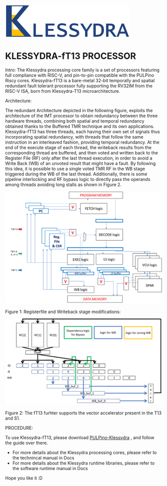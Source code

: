 <img src="/pics/Klessydra_Logo.png" width="400">

# KLESSYDRA-fT13 PROCESSOR

Intro: The Klessydra processing core family is a set of processors featuring full compliance with RISC-V, and pin-to-pin compatible with the PULPino Riscy cores. Klessydra-fT13 is a bare-metal 32-bit temporally and spatial redundant fault tolerant processor fully supporting the RV32IM from the RISC-V ISA, born from Klessydra-T13 microarchitecture. 

Architecture:

The redundant Architecture depicted in the following figure, exploits the architecture of the IMT processor to obtain redundancy between the three hardware threads, combining both spatial and temporal redundancy obtained thanks to the Buffered TMR technique and its own applications. Klessydra-fT13 has three threads, each having their own set of signals thus incorporating spatial redundancy, with threads that follow the same instruction in an interleaved fashion, providing temporal redundancy. At the end of the execute stage of each thread, the writeback results from the corresponding thread are buffered, and then voted and written back to the Register File (RF) only after the last thread execution, in order to avoid a Write Back (WB) of an unvoted result that might have a fault. By following this idea, it is possible to use a single voted TMR RF in the WB stage triggered during the WB of the last thread. Additionally, there is some pipeline interlocking and RF bypass logic to directly pass the operands among threads avoiding long stalls as shown in Figure 2.

<p align="center">
<img src="/pics/Klessydra-fT13_microarchitecture.png" width="800">
</p> 

Figure 1:
Registerfile and Writeback stage modifications:

<p align="center">
<img src="/pics/Klessydra-fT13_regfile_wb_modifications.png" width="700">
</p> 
Figure 2:
The fT13 furhter supports the vector accelerator present in the T13 and S1.

PROCEDURE:

To use Klessydra-fT13, please download [PULPino-Klessydra](https://github.com/klessydra/pulpino-klessydra) , and follow the guide over there. 

- For more details about the Klessydra processing cores, please refer to the technincal manual in Docs
- For more details about the Klessydra runtime libraries, please refer to the software runtime manual in Docs

Hope you like it :D



